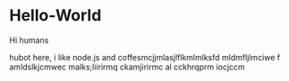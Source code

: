 # Hello-World

Hi humans

hubot here, i like node.js and coffesmcjjmlasjlflkmlmlksfd
mldmfljlmciwe f amldslkjcmwec malks;liirirmq  ckamjirirmc
al cckhrqprm iocjccm
